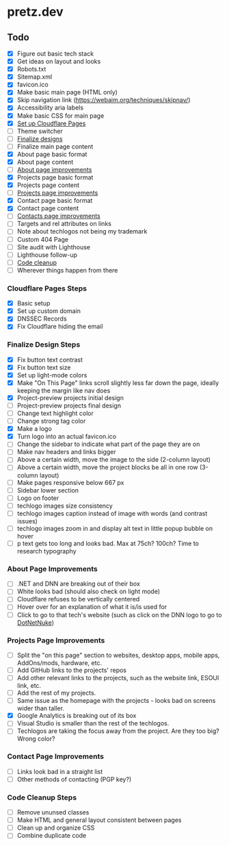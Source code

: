 # pretz.dev

## Todo

- [x] Figure out basic tech stack
- [x] Get ideas on layout and looks
- [x] Robots.txt
- [x] Sitemap.xml
- [x] favicon.ico
- [x] Make basic main page (HTML only)
- [x] Skip navigation link (<https://webaim.org/techniques/skipnav/>)
- [x] Accessibility aria labels
- [x] Make basic CSS for main page
- [x] [Set up Cloudflare Pages](#cloudflare-pages-steps)
- [ ] Theme switcher
- [ ] [Finalize designs](#finalize-design-steps)
- [ ] Finalize main page content
- [x] About page basic format
- [x] About page content
- [ ] [About page improvements](#about-page-improvements)
- [x] Projects page basic format
- [x] Projects page content
- [ ] [Projects page improvements](#projects-page-improvements)
- [x] Contact page basic format
- [x] Contact page content
- [ ] [Contacts page improvements](#contacts-page-improvements)
- [ ] Targets and rel attributes on links
- [ ] Note about techlogos not being my trademark
- [ ] Custom 404 Page
- [ ] Site audit with Lighthouse
- [ ] Lighthouse follow-up
- [ ] [Code cleanup](#code-cleanup-steps)
- [ ] Wherever things happen from there

### Cloudflare Pages Steps

- [x] Basic setup
- [x] Set up custom domain
- [x] DNSSEC Records
- [x] Fix Cloudflare hiding the email

### Finalize Design Steps

- [x] Fix button text contrast
- [x] Fix button text size
- [x] Set up light-mode colors
- [x] Make "On This Page" links scroll slightly less far down the page, ideally keeping the margin like nav does
- [x] Project-preview projects initial design
- [ ] Project-preview projects final design
- [ ] Change text highlight color
- [ ] Change strong tag color
- [x] Make a logo
- [x] Turn logo into an actual favicon.ico
- [ ] Change the sidebar to indicate what part of the page they are on
- [ ] Make nav headers and links bigger
- [ ] Above a certain width, move the image to the side (2-column layout)
- [ ] Above a certain width, move the project blocks be all in one row (3-column layout)
- [ ] Make pages responsive below 667 px
- [ ] Sidebar lower section
- [ ] Logo on footer
- [ ] techlogo images size consistency
- [ ] techlogo images caption instead of image with words (and contrast issues)
- [ ] techlogo images zoom in and display alt text in little popup bubble on hover
- [ ] p text gets too long and looks bad. Max at 75ch? 100ch? Time to research typography

### About Page Improvements

- [ ] .NET and DNN are breaking out of their box
- [ ] White looks bad (should also check on light mode)
- [ ] Cloudflare refuses to be vertically centered
- [ ] Hover over for an explanation of what it is/is used for
- [ ] Click to go to that tech's website (such as click on the DNN logo to go to [DotNetNuke](https://www.dnnsoftware.com/))

### Projects Page Improvements

- [ ] Split the "on this page" section to websites, desktop apps, mobile apps, AddOns/mods, hardware, etc.
- [ ] Add GitHub links to the projects' repos
- [ ] Add other relevant links to the projects, such as the website link, ESOUI link, etc.
- [ ] Add the rest of my projects.
- [ ] Same issue as the homepage with the projects - looks bad on screens wider than taller.
- [x] Google Analytics is breaking out of its box
- [ ] Visual Studio is smaller than the rest of the techlogos.
- [ ] Techlogos are taking the focus away from the project. Are they too big? Wrong color?

### Contact Page Improvements

- [ ] Links look bad in a straight list
- [ ] Other methods of contacting (PGP key?)

### Code Cleanup Steps

- [ ] Remove ununsed classes
- [ ] Make HTML and general layout consistent between pages
- [ ] Clean up and organize CSS
- [ ] Combine duplicate code
